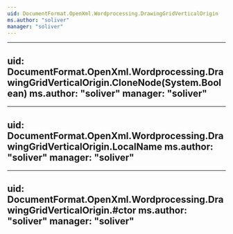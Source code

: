 ```yaml
---
uid: DocumentFormat.OpenXml.Wordprocessing.DrawingGridVerticalOrigin
ms.author: "soliver"
manager: "soliver"
---
```


---
uid: DocumentFormat.OpenXml.Wordprocessing.DrawingGridVerticalOrigin.CloneNode(System.Boolean)
ms.author: "soliver"
manager: "soliver"
---

---
uid: DocumentFormat.OpenXml.Wordprocessing.DrawingGridVerticalOrigin.LocalName
ms.author: "soliver"
manager: "soliver"
---

---
uid: DocumentFormat.OpenXml.Wordprocessing.DrawingGridVerticalOrigin.#ctor
ms.author: "soliver"
manager: "soliver"
---
